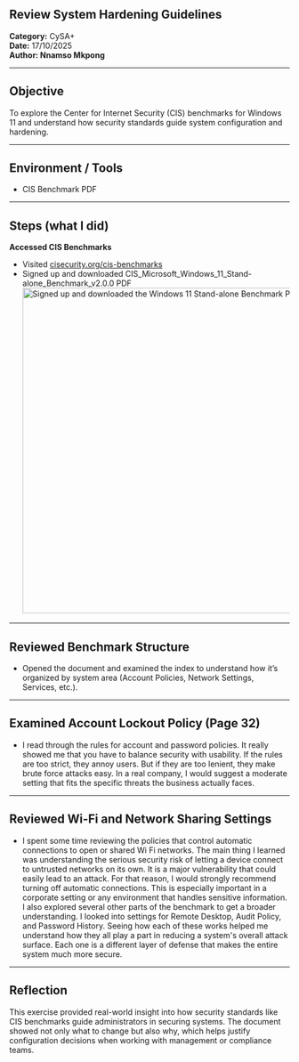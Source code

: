 ## Review System Hardening Guidelines
**Category:** CySA+  
**Date:** 17/10/2025  
**Author: Nnamso Mkpong**

---

## Objective
To explore the Center for Internet Security (CIS) benchmarks for Windows 11 and understand how security standards guide system configuration and hardening.

---

## Environment / Tools
- CIS Benchmark PDF  

---

## Steps (what I did)
**Accessed CIS Benchmarks**
- Visited [cisecurity.org/cis-benchmarks](https://www.cisecurity.org/insights/webinar/effective-implementation-of-the-cis-benchmarks-and-cis-controls)
- Signed up and downloaded CIS_Microsoft_Windows_11_Stand-alone_Benchmark_v2.0.0 PDF
  <img width="1277" height="585" alt="Signed up and downloaded the Windows 11 Stand-alone Benchmark PDF" src="https://github.com/user-attachments/assets/a833426e-afa1-4885-9347-50f2566dd42f" />

---

## Reviewed Benchmark Structure
- Opened the document and examined the index to understand how it’s organized by system area (Account Policies, Network Settings, Services, etc.).

---

## Examined Account Lockout Policy (Page 32)
- I read through the rules for account and password policies.
  It really showed me that you have to balance security with usability. If the rules are too strict, they annoy users. But if they are too lenient, they make brute force attacks easy.
  In a real company, I would suggest a moderate setting that fits the specific threats the business actually faces.

---

## Reviewed Wi-Fi and Network Sharing Settings
- I spent some time reviewing the policies that control automatic connections to open or shared Wi Fi networks. The main thing I learned was understanding the serious security risk of letting a device connect to untrusted networks on its own. It is a major vulnerability that could easily lead to an attack.
  For that reason, I would strongly recommend turning off automatic connections. This is especially important in a corporate setting or any environment that handles sensitive information.
  I also explored several other parts of the benchmark to get a broader understanding. I looked into settings for Remote Desktop, Audit Policy, and Password History. Seeing how each of these works helped me understand how they all play a part in reducing a system's overall attack surface. Each one is a different layer of defense that makes the entire system much more secure.

---

## Reflection

This exercise provided real-world insight into how security standards like CIS benchmarks guide administrators in securing systems. The document showed not only what to change but also why, which helps justify configuration decisions when working with management or compliance teams.


